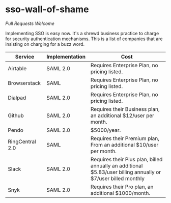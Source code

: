 # sso-wall-of-shame

*Pull Requests Welcome*

Implementing SSO is easy now.  It's a shrewd business practice to charge for security authentication mechanisms.  This is a list of companies that are insisting on charging for a buzz word.

| Service|Implementation|Cost|
| --- |-------------| -----|
| Airtable | SAML 2.0 | Requires Enterprise Plan, no pricing listed.
| Browserstack | SAML | Requires Enterprise Plan, no pricing listed.
| Dialpad | SAML 2.0 | Requires Enterprise Plan, no pricing listed.
| Github | SAML 2.0 | Requires their Business plan, an additional $12/user per month.
| Pendo | SAML 2.0 | $5000/year.
| RingCentral 2.0 | SAML | Requires their Premium plan, From an additional $10/user per month.
| Slack | SAML 2.0 |Requires their Plus plan, billed annually an additional $5.83/user billing annually or $7/user billed monthly|
| Snyk | SAML 2.0 | Requires their Pro plan, an additional $1000/month.

